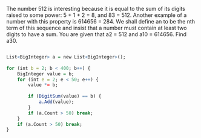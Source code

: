  The number 512 is interesting because it is equal to the sum of its digits raised to some power: 5 + 1 + 2 = 8, and 83 = 512. Another example of a number with this property is 614656 = 284.
We shall define an to be the nth term of this sequence and insist that a number must contain at least two digits to have a sum.
You are given that a2 = 512 and a10 = 614656.
Find a30.
```r

List<BigInteger> a = new List<BigInteger>();
             
for (int b = 2; b < 400; b++) {
    BigInteger value = b;
    for (int e = 2; e < 50; e++) {
        value *= b;
 
        if (DigitSum(value) == b) {
            a.Add(value);            
        }
        if (a.Count > 50) break;                    
    }
    if (a.Count > 50) break;                    
}
```
